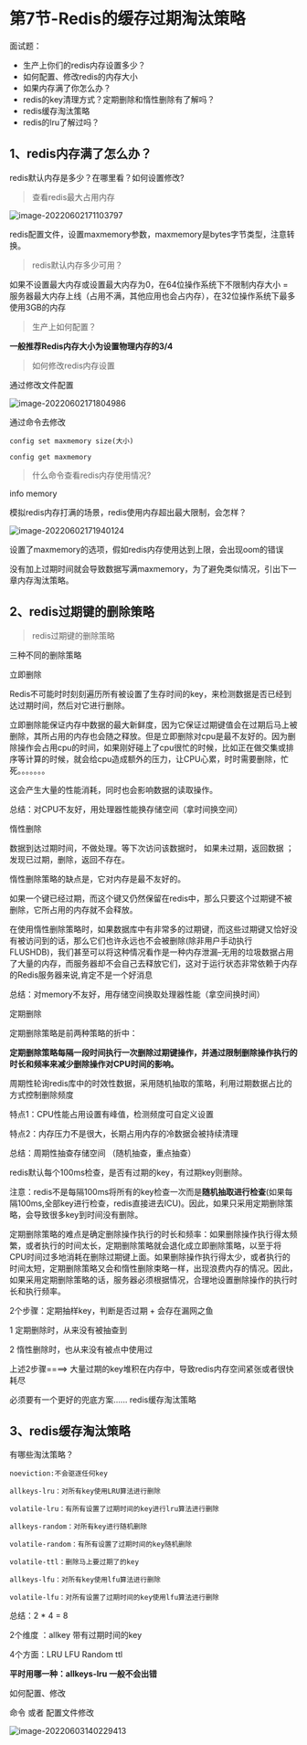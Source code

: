 # 第7节-Redis的缓存过期淘汰策略

面试题：

- 生产上你们的redis内存设置多少？
- 如何配置、修改redis的内存大小
- 如果内存满了你怎么办？
- redis的key清理方式？定期删除和惰性删除有了解吗？
- redis缓存淘汰策略
- redis的lru了解过吗？

## 1、redis内存满了怎么办？

redis默认内存是多少？在哪里看？如何设置修改?

> 查看redis最大占用内存

![image-20220602171103797](https://mygiteepic.oss-cn-shenzhen.aliyuncs.com/img/image-20220602171103797.png)

redis配置文件，设置maxmemory参数，maxmemory是bytes字节类型，注意转换。

> redis默认内存多少可用？

如果不设置最大内存或设置最大内存为0，在64位操作系统下不限制内存大小 = 服务器最大内存上线（占用不满，其他应用也会占内存），在32位操作系统下最多使用3GB的内存

> 生产上如何配置？

**一般推荐Redis内存大小为设置物理内存的3/4**

> 如何修改redis内存设置

通过修改文件配置

![image-20220602171804986](https://mygiteepic.oss-cn-shenzhen.aliyuncs.com/img/image-20220602171804986.png)

通过命令去修改

```
config set maxmemory size(大小)

config get maxmemory
```

> 什么命令查看redis内存使用情况?

info memory

模拟redis内存打满的场景，redis使用内存超出最大限制，会怎样？

![image-20220602171940124](https://mygiteepic.oss-cn-shenzhen.aliyuncs.com/img/image-20220602171940124.png)

设置了maxmemory的选项，假如redis内存使用达到上限，会出现oom的错误

没有加上过期时间就会导致数据写满maxmemory，为了避免类似情况，引出下一章内存淘汰策略。

## 2、redis过期键的删除策略

> redis过期键的删除策略

三种不同的删除策略

立即删除

Redis不可能时时刻刻遍历所有被设置了生存时间的key，来检测数据是否已经到达过期时间，然后对它进行删除。

立即删除能保证内存中数据的最大新鲜度，因为它保证过期键值会在过期后马上被删除，其所占用的内存也会随之释放。但是立即删除对cpu是最不友好的。因为删除操作会占用cpu的时间，如果刚好碰上了cpu很忙的时候，比如正在做交集或排序等计算的时候，就会给cpu造成额外的压力，让CPU心累，时时需要删除，忙死。。。。。。。

这会产生大量的性能消耗，同时也会影响数据的读取操作。

总结：对CPU不友好，用处理器性能换存储空间（拿时间换空间）

惰性删除

数据到达过期时间，不做处理。等下次访问该数据时，
如果未过期，返回数据 ；
发现已过期，删除，返回不存在。

惰性删除策略的缺点是，它对内存是最不友好的。

如果一个键已经过期，而这个键又仍然保留在redis中，那么只要这个过期键不被删除，它所占用的内存就不会释放。

在使用惰性删除策略时，如果数据库中有非常多的过期键，而这些过期键又恰好没有被访问到的话，那么它们也许永远也不会被删除(除非用户手动执行FLUSHDB)，我们甚至可以将这种情况看作是一种内存泄漏–无用的垃圾数据占用了大量的内存，而服务器却不会自己去释放它们，这对于运行状态非常依赖于内存的Redis服务器来说,肯定不是一个好消息

总结：对memory不友好，用存储空间换取处理器性能（拿空间换时间）

定期删除

定期删除策略是前两种策略的折中：

**定期删除策略每隔一段时间执行一次删除过期键操作，并通过限制删除操作执行的时长和频率来减少删除操作对CPU时间的影响。**

周期性轮询redis库中的时效性数据，采用随机抽取的策略，利用过期数据占比的方式控制删除频度 

特点1：CPU性能占用设置有峰值，检测频度可自定义设置 

特点2：内存压力不是很大，长期占用内存的冷数据会被持续清理 

总结：周期性抽查存储空间 （随机抽查，重点抽查）

redis默认每个100ms检查，是否有过期的key，有过期key则删除。

注意：redis不是每隔100ms将所有的key检查一次而是**随机抽取进行检查**(如果每隔100ms,全部key进行检查，redis直接进去ICU)。因此，如果只采用定期删除策略，会导致很多key到时间没有删除。

定期删除策略的难点是确定删除操作执行的时长和频率：如果删除操作执行得太频繁，或者执行的时间太长，定期删除策略就会退化成立即删除策略，以至于将CPU时间过多地消耗在删除过期键上面。如果删除操作执行得太少，或者执行的时间太短，定期删除策略又会和惰性删除束略一样，出现浪费内存的情况。因此，如果采用定期删除策略的话，服务器必须根据情况，合理地设置删除操作的执行时长和执行频率。

2个步骤：定期抽样key，判断是否过期   +  会存在漏网之鱼

1 定期删除时，从来没有被抽查到

2 惰性删除时，也从来没有被点中使用过

 上述2步骤====>  大量过期的key堆积在内存中，导致redis内存空间紧张或者很快耗尽

 必须要有一个更好的兜底方案......  redis缓存淘汰策略

## 3、redis缓存淘汰策略

有哪些淘汰策略？

```
noeviction:不会驱逐任何key

allkeys-lru：对所有key使用LRU算法进行删除

volatile-lru：有所有设置了过期时间的key进行lru算法进行删除

allkeys-random：对所有key进行随机删除

volatile-random：有所有设置了过期时间的key随机删除

volatile-ttl：删除马上要过期了的key

allkeys-lfu：对所有key使用lfu算法进行删除

volatile-lfu：对所有设置了过期时间的key使用lfu算法进行删除
```

总结：2 * 4 = 8

2个维度  ：allkey   带有过期时间的key

4个方面：LRU LFU Random ttl

**平时用哪一种：allkeys-lru 一般不会出错**

如何配置、修改

命令 或者 配置文件修改

![image-20220603140229413](https://mygiteepic.oss-cn-shenzhen.aliyuncs.com/img/image-20220603140229413.png)

